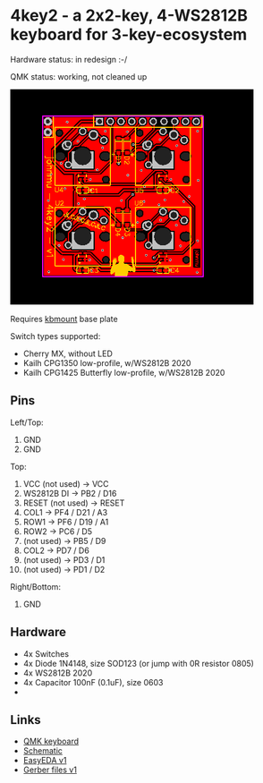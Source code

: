 # 4key2 - a 2x2-key, 4-WS2812B keyboard for 3-key-ecosystem

Hardware status: in redesign :-/

QMK status: working, not cleaned up

![](board.png)

Requires [kbmount](../kbmount/) base plate

Switch types supported:

* Cherry MX, without LED
* Kailh CPG1350 low-profile, w/WS2812B 2020
* Kailh CPG1425 Butterfly low-profile, w/WS2812B 2020

## Pins

Left/Top: 

1. GND
2. GND

Top:

1. VCC (not used) -> VCC
2. WS2812B DI -> PB2 / D16
3. RESET (not used) -> RESET
4. COL1 -> PF4 / D21 / A3
5. ROW1 -> PF6 / D19 / A1
6. ROW2 -> PC6 / D5
7. (not used) -> PB5 / D9
8. COL2 -> PD7 / D6
9. (not used) -> PD3 / D1
10. (not used) -> PD1 / D2

Right/Bottom:

1. GND

## Hardware

* 4x Switches
* 4x Diode 1N4148, size SOD123 (or jump with 0R resistor 0805)
* 4x WS2812B 2020
* 4x Capacitor 100nF (0.1uF), size 0603
* 
## Links

* [QMK keyboard](https://github.com/softplus/3keyecosystem-qmk/tree/main/4key2)
* [Schematic](schematic.pdf)
* [EasyEDA v1](https://easyeda.com/account/project/setting/basic?project=eee831f5fb224de28f7dd55678126e91)
* [Gerber files v1](gerber.zip)
